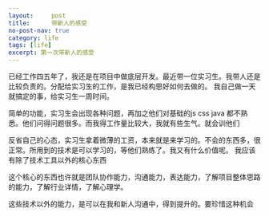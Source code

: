 ```yaml
---
layout:     post
title:      带新人的感受
no-post-nav: true
category: life
tags: [life]
excerpt: 第一次带新人的感受
---
```

<p>已经工作四五年了，我还是在项目中做底层开发。最近带一位实习生。我带人还是比较负责的。分配给实习生的工作，是我已经构思好如何去做的。
我自己做一天就搞定的事，给实习生一周时间。</p>
<p>简单的功能，实习生会出现各种问题，再加之他们对基础的js css java 都不熟悉。他们问得问题很多。而我得工作量比较大，我就有些生气。就会训他们</p>
<p>反省自己的心态，实习生拿着微薄的工资，本来就是来学习的。不会的东西多，很正常。所用到的技术是可以学习的，等他们熟练了。我又有什么价值呢。
我应该有除了技术工具以外的核心东西</p>
<p>这个核心的东西也许就是团队协作能力，沟通能力，表达能力，了解项目整体思路的能力，了解行业详情，了解心理学。</p>
<p>这些技术以外的能力，是可以在我和新人沟通中，得到提升的。要珍惜这种机会</p>




